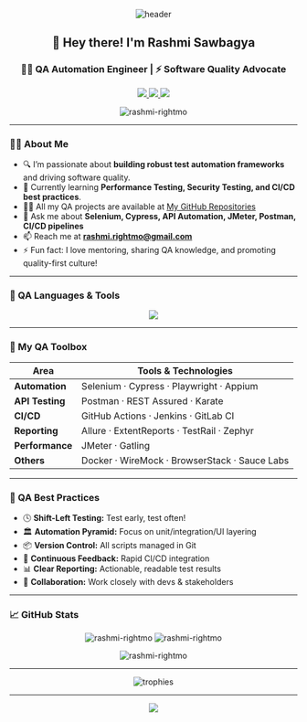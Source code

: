 <!-- Banner & Greeting -->
<p align="center">
  <img src="https://capsule-render.vercel.app/api?type=waving&color=0e75b6&height=200&section=header&text=Rashmi%20Sawbagya&fontSize=40&fontColor=ffffff" alt="header"/>
</p>

<h2 align="center">👋 Hey there! I'm Rashmi Sawbagya</h2>
<h3 align="center">🧑‍💻 QA Automation Engineer | ⚡ Software Quality Advocate</h3>

<p align="center">
  <a href="mailto:rashmisawbhagya@gmail.com">
    <img src="https://img.shields.io/badge/Email-D14836?style=for-the-badge&logo=gmail&logoColor=white" />
  </a>
  <a href="https://www.linkedin.com/in/rashmisawbagya/" target="_blank">
    <img src="https://img.shields.io/badge/LinkedIn-0a66c2?style=for-the-badge&logo=linkedin&logoColor=white" />
  </a>
  <a href="https://medium.com/@rashmisawbagya" target="_blank">
    <img src="https://img.shields.io/badge/Medium-12100e?style=for-the-badge&logo=medium&logoColor=white" />
  </a>
</p>

<!-- Profile Views -->
<p align="center">
  <img src="https://komarev.com/ghpvc/?username=rashmisawbagya&label=Profile%20views&color=0e75b6&style=flat" alt="rashmi-rightmo" />
</p>

---

<!-- About Section -->
### 🙋‍♀️ About Me
- 🔍 I’m passionate about **building robust test automation frameworks** and driving software quality.
- 🌱 Currently learning **Performance Testing, Security Testing, and CI/CD best practices**.
- 👨‍💻 All my QA projects are available at [My GitHub Repositories](https://github.com/rashmi-rightmo?tab=repositories)
- 💬 Ask me about **Selenium, Cypress, API Automation, JMeter, Postman, CI/CD pipelines**
- 📫 Reach me at **rashmi.rightmo@gmail.com**
- ⚡ Fun fact: I love mentoring, sharing QA knowledge, and promoting quality-first culture!

---

<!-- Skills Section -->
### 🚀 QA Languages & Tools

<p align="center">
  <img src="https://skillicons.dev/icons?i=selenium,cypress,playwright,appium,postman,jmeter,pytest,java,python,js,ts,git,github,docker,jenkins,githubactions,gitlab,sonarqube,figma,linux,aws,gcp,mysql,postgres,mongodb,graphql,rest" />
</p>

---

<!-- QA Toolbox Section -->
### 🧰 My QA Toolbox

| Area               | Tools & Technologies                               |
|--------------------|---------------------------------------------------|
| **Automation**     | Selenium · Cypress · Playwright · Appium           |
| **API Testing**    | Postman · REST Assured · Karate                    |
| **CI/CD**          | GitHub Actions · Jenkins · GitLab CI               |
| **Reporting**      | Allure · ExtentReports · TestRail · Zephyr         |
| **Performance**    | JMeter · Gatling                                   |
| **Others**         | Docker · WireMock · BrowserStack · Sauce Labs      |

---

<!-- Best Practices -->
### 🌈 QA Best Practices

- 🕓 **Shift-Left Testing:** Test early, test often!
- 🏛️ **Automation Pyramid:** Focus on unit/integration/UI layering
- 📦 **Version Control:** All scripts managed in Git
- 🔄 **Continuous Feedback:** Rapid CI/CD integration
- 📊 **Clear Reporting:** Actionable, readable test results
- 🤝 **Collaboration:** Work closely with devs & stakeholders

---

<!-- GitHub Stats -->
### 📈 GitHub Stats

<p align="center">
  <img src="https://github-readme-stats.vercel.app/api?username=rashmisawbagya&show_icons=true&theme=tokyonight" alt="rashmi-rightmo" />
  <img src="https://github-readme-stats.vercel.app/api/top-langs/?username=rashmisawbagyao&layout=compact&theme=tokyonight" alt="rashmi-rightmo" />
</p>
<p align="center">
  <img src="https://github-readme-streak-stats.herokuapp.com/?user=rashmisawbagya&theme=tokyonight" alt="rashmi-rightmo" />
</p>

---

<!-- Trophies -->
<p align="center">
  <img src="https://github-profile-trophy.vercel.app/?username=rrashmisawbagya&theme=tokyonight&row=1&column=7" alt="trophies" />
</p>

---
<!-- Quote or Fun Footer -->
<p align="center">
  <img src="https://readme-typing-svg.demolab.com?font=Fira+Code&weight=700&pause=1000&color=0e75b6&center=true&vCenter=true&width=435&lines=Quality+is+never+an+accident.;It+is+always+the+result+of+intelligent+effort.;Happy+Testing!;Open+to+collaboration+and+QA+opportunities."/>
</p>
